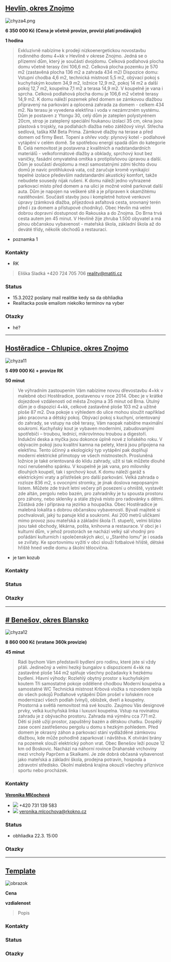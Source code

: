 
## [Hevlín, okres Znojmo](https://www.sreality.cz/detail/prodej/dum/rodinny/hevlin-hevlin-/4114086236)
![chyza4.png](attachments/chyza4.png)

**6 350 000 Kč (Cena je včetně provize, provizi platí prodávající)**

**1 hodina**
>Exkluzivně nabízíme k prodeji nízkoenergetickou novostavbu rodinného domu 4+kk v Hevlíně v okrese Znojmo. Jedná se o přízemní dům, který je součástí dvojdomu. Celková podlahová plocha domu včetně terasy činí 106,6 m2. Celková plocha pozemku je 570 m2 (zastavěná plocha 136 m2 a zahrada 434 m2)
Dispozice domu:
Vstupní chodba 4,6 m2, technická místnost 5,5 m2, obývací pokoj s kuchyňským koutem 34,9 m2, ložnice 12,9 m2, pokoj 14 m2 a další pokoj 12,7 m2, koupelna 7,1 m2 a terasa 14,9 m2. V koupelně je vana i sprcha. Celková podlahová plocha domu je 106,6 m2 včetně terasy 14,9 m2. K domu náleží pozemek před domem se zámkovou dlažbou připravený na parkování a oplocená zahrada za domem - celkem 434 m2. Na terasu je vyvedena elektřina i voda v nezámrzném systému.
Dům je postaven z Ytongu 30, celý dům je zateplen polystyrénem 20cm, strop je zateplený speciální foukanou izolací 35 cm, okna jsou plastová s trojskly, na podlahách dlažba nebo zátěžový vinyl. Střecha sedlová, taška KM Beta Prima. Zámkové dlažby na terase a před domem od firmy Best.
Topení a ohřev vody: plynový kotel - podlahové vytápění v celém domě. Se spotřebou energií spadá dům do kategorie B. Celá nemovitost je postavena z kvalitních a nadstandardních materiálů - velkoformátové dlažby a obklady, sprchový kout bez vaničky, fasádní omyvatelná omítka s protiplísňovou úpravou a další.
Dům je součástí dvojdomu a mezi samostatnými zdmi těchto dvou domů je navíc protihluková vata, což zaručuje kromě vynikající tepelné izolace především nadstandardní akustický komfort, takže nebudete sousedy nijak rušeni.
K domu náleží jedno vyhrazené parkovací místo před domem a na ulici je možné volně parkovat další auta.
Dům je napojen na veškeré sítě a je připraven k okamžitému nastěhování. Součástí stavby jsou i kompletně hotové venkovní úpravy (zámková dlažba, příjezdová asfaltová cesta, srovnaný terén před i za domem a přístupové chodníky).
Obec Hevlín má velmi dobrou dopravní dostupnost do Rakouska a do Znojma. Do Brna trvá cesta autem jen 45 minut. V Hevlíně žije zhruba 1.500 obyvatel a má plnou občanskou vybavenost - mateřská škola, základní škola až do deváté třídy, několik obchodů a restaurací.

- poznamka 1

### Kontakty
- RK
>Eliška Sladká
>+420 724 705 706
>reality@matiti.cz
### Status
- 15.3.2022 poslany mail realitke kedy sa da obhliadka
- Realitacka posle emailom niekolko terminov na vyber

### Otazky
- hé?
---
## [Hostěradice - Chlupice, okres Znojmo](https://www.sreality.cz/detail/prodej/dum/rodinny/hosteradice-chlupice-/3961252188)
![chyza11](attachments/chyza11.png)

**5 499 000 Kč + provize RK**

**50 minut**
>Ve výhradním zastoupením Vám nabízíme novou dřevostavbu 4+kk v malebné obci Hostěradice, postavenou v roce 2014. Obec je v krátké dojezdové vzdálenosti od města Znojma a 35 minut od Brna. Útulný dům je o dispozici 4+kk, celkové zastavěné ploše 103 m2 a užitné ploše 87 m2. Dva pokoje s výhledem do ulice mohou sloužit například jako pracovna a dětský pokoj. Obývací pokoj s kuchyní, orientovaný do zahrady, se vstupy na obě terasy, Vám naopak nabídne maximální soukromí. Kuchyňský kout je vybaven moderními, zabudovanými spotřebiči – troubou, lednicí, mikrovlnnou troubou a digestoří. Indukční deska a myčka jsou dokonce úplně nové z loňského roku. V obývacím pokoji jsou kvalitní kamna na pelety, která jsou připojena na elektřinu. Tento účinný a ekologický typ vytápění pak doplňují moderní elektrické přímotopy ve všech místnostech. Prosluněná ložnice je také orientovaná do klidu zahrady, užít si tak můžete dlouhé noci nerušeného spánku. V koupelně je jak vana, pro milovníky dlouhých koupelí, tak i sprchový kout. K domu náleží garáž s elektrickými vraty a přístřešek pro další parkování. Velká zahrada o rozloze 836 m2, s ovocnými stromky, je jinak doslova nepopsaným listem. Můžete zde trávit letní večery při posezení u ohniště, vystavět zde altán, pergolu nebo bazén, pro zahradníky je tu spousta prostoru pro záhony, nebo skleníky a stále zbývá místo pro radovánky s dětmi. Zůstává zde i příprava na jezírko a houpačka. Obec Hostěradice je malebná lokalita s dobrou občanskou vybaveností. Bývalí majitelé si pochvalovali, jaký tu panuje klid a soukromí. Asi 200 metrů uličkami mimo provoz jsou mateřská a základní škola (1. stupeň), velmi blízko jsou také obchody, lékárna, pošta, knihovna a restaurace. V obci je i kulturní dům, v jehož prostorách se nachází velký sál vhodný pro pořádání kulturních i společenských akcí, u „Starého lomu“ je i osada se zvířaty. Ke sportovnímu vyžití v obci slouží fotbalové hřiště, dětské hřiště hned vedle domu a školní tělocvična.
- je tam kozub
### Kontakty
### Status
### Otazky
---
## [# Benešov, okres Blansko](https://www.sreality.cz/detail/prodej/dum/rodinny/benesov--/1016437084)
![chyza12](attachments/chyza12.png)

**8 860 000 Kč (vratane 360k provizie)**

**45 minut**
>Rádi bychom Vám představili bydlení pro rodinu, které jste si vždy přáli. Jedinečný a velmi hezký bungalov s dispozicemi 4+kk na zastavěné ploše 144 m2 splňuje všechny požadavky k hezkému bydlení.
Hlavní výhody:
Rozlehlý obytný prostor s kuchyňským koutem
Tři samostatné pokoje oddělené chodbou
Moderní koupelna a samostatné WC
Technická místnost
Krbová vložka s rozvodem tepla do všech pokojů
Podlahové vytápění
Dům prošel v loňském roce modernizací všech podlah (vinyl), obložek, dveří a koupelny. Prostorná a světlá nemovitost má své kouzlo. Zaujmou Vás designové prvky, velká kuchyňská linka i luxusní koupelna. Vstup na rovinatou zahradu je z obývacího prostoru.
Zahrada má výměru cca 771 m2. Děti si jistě užijí prostor, zapuštěný bazén a dětskou chatku. Dospělý zase ocení zastřešenou pergolu u domu s hezkým pohledem.
Před domem je okrasný záhon a parkovací stání vydlážděné zámkovou dlažbou, kde může pohodlně zaparkovat i návštěva. K otvírání brány na pozemek slouží elektrický pohon vrat.
Obec Benešov leží pouze 12 km od Boskovic. Nachází na náhorní rovince Drahanské vrchoviny mezi vrcholy Paprčem a Skalkami. Je zde dobrá občasná vybavenost jako mateřská a základní škola, prodejna potravin, hospoda a zdravotní středisko. Okolní malebná krajina okouzlí všechny příznivce sportu nebo procházek.
### Kontakty
**[Veronika Mlčochová](https://www.sreality.cz/adresar/okno-nemovitosti-blansko/10024/makleri/94469)**

-    ![](https://www.sreality.cz/img/icon-phone.svg) +420 731 139 583
-    ![](https://www.sreality.cz/img/icon-email.svg) [veronika.mlcochova@rkokno.cz](mailto:veronika.mlcochova@rkokno.cz)
### Status
- obhliadka 22.3. 15:00
### Otazky
---
## [Template](dummy.link)
![obrazok](attachments/template.png)

**Cena**

**vzdialenost**
>Popis
### Kontakty
### Status
### Otazky
